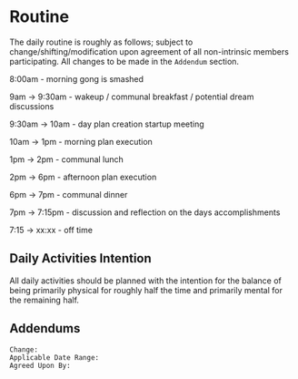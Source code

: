 
# Routine

The daily routine is roughly as follows; subject to change/shifting/modification upon agreement 
of all non-intrinsic members participating. All changes to be made in the `Addendum` section. 

8:00am            - morning gong is smashed

9am    -> 9:30am  - wakeup / communal breakfast / potential dream discussions

9:30am -> 10am    - day plan creation startup meeting 

10am    -> 1pm    - morning plan execution

1pm   -> 2pm      - communal lunch  

2pm    -> 6pm     - afternoon plan execution

6pm    -> 7pm     - communal dinner

7pm    -> 7:15pm  - discussion and reflection on the days accomplishments

7:15   -> xx:xx   - off time

## Daily Activities Intention

All daily activities should be planned with the intention for the balance of
being primarily physical for roughly half the time and primarily mental for the
remaining half. 

## Addendums

```
Change:
Applicable Date Range:
Agreed Upon By:
```
